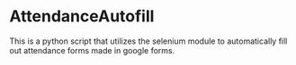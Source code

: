 # AttendanceAutofill
This is a python script that utilizes the selenium module to automatically fill out attendance forms made in google forms.
